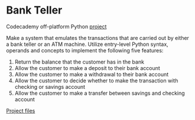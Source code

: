 # Bank Teller

Codecademy off-platform Python [project](https://www.codecademy.com/paths/finance-python/tracks/introduction-to-python-for-finance/modules/introduction-to-jupyter-notebooks/informationals/bank-teller)

Make a system that emulates the transactions that are carried out by either a bank teller or an ATM machine. Utilize entry-level Python syntax, operands and concepts to implement the following five features:

1. Return the balance that the customer has in the bank
2. Allow the customer to make a deposit to their bank account
3. Allow the customer to make a withdrawal to their bank account
4. Allow the customer to decide whether to make the transaction with checking or savings account
5. Allow the customer to make a transfer between savings and checking account

[Project files](https://content.codecademy.com/programs/python-for-finance/bank_teller.zip)
